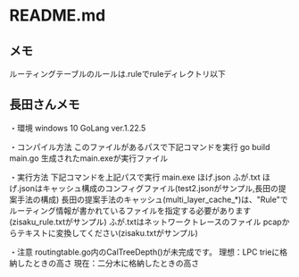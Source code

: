 # README.md


## メモ

ルーティングテーブルのルールは.ruleでruleディレクトリ以下



## 長田さんメモ

・環境
windows 10
GoLang ver.1.22.5

・コンパイル方法
このファイルがあるパスで下記コマンドを実行
go build main.go
生成されたmain.exeが実行ファイル

・実行方法
下記コマンドを上記パスで実行
main.exe ほげ.json ふが.txt
ほげ.jsonはキャッシュ構成のコンフィグファイル(test2.jsonがサンプル,長田の提案手法の構成)
	長田の提案手法のキャッシュ(multi_layer_cache_*)は、"Rule"でルーティング情報が書かれているファイルを指定する必要があります(zisaku_rule.txtがサンプル)
ふが.txtはネットワークトレースのファイル
	pcapからテキストに変換してください(zisaku.txtがサンプル)

・注意
routingtable.go内のCalTreeDepth()が未完成です。
理想：LPC trieに格納したときの高さ
現在：二分木に格納したときの高さ
